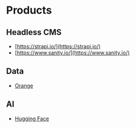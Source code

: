 # Products

## Headless CMS

- [https://strapi.io/](https://strapi.io/)
- [https://www.sanity.io/](https://www.sanity.io/)

## Data

- [Orange](https://orangedatamining.com/)

## AI

- [Hugging Face](https://huggingface.co/)